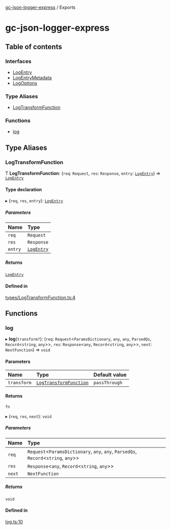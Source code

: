 [gc-json-logger-express](README.md) / Exports

# gc-json-logger-express

## Table of contents

### Interfaces

- [LogEntry](interfaces/LogEntry.md)
- [LogEntryMetadata](interfaces/LogEntryMetadata.md)
- [LogOptions](interfaces/LogOptions.md)

### Type Aliases

- [LogTransformFunction](modules.md#logtransformfunction)

### Functions

- [log](modules.md#log)

## Type Aliases

### LogTransformFunction

Ƭ **LogTransformFunction**: (`req`: `Request`, `res`: `Response`, `entry`: [`LogEntry`](interfaces/LogEntry.md)) => [`LogEntry`](interfaces/LogEntry.md)

#### Type declaration

▸ (`req`, `res`, `entry`): [`LogEntry`](interfaces/LogEntry.md)

##### Parameters

| Name | Type |
| :------ | :------ |
| `req` | `Request` |
| `res` | `Response` |
| `entry` | [`LogEntry`](interfaces/LogEntry.md) |

##### Returns

[`LogEntry`](interfaces/LogEntry.md)

#### Defined in

[types/LogTransformFunction.ts:4](https://github.com/igrek8/gc-json-logger-express/blob/c8b558d/src/types/LogTransformFunction.ts#L4)

## Functions

### log

▸ **log**(`transform?`): (`req`: `Request`<`ParamsDictionary`, `any`, `any`, `ParsedQs`, `Record`<`string`, `any`\>\>, `res`: `Response`<`any`, `Record`<`string`, `any`\>\>, `next`: `NextFunction`) => `void`

#### Parameters

| Name | Type | Default value |
| :------ | :------ | :------ |
| `transform` | [`LogTransformFunction`](modules.md#logtransformfunction) | `passThrough` |

#### Returns

`fn`

▸ (`req`, `res`, `next`): `void`

##### Parameters

| Name | Type |
| :------ | :------ |
| `req` | `Request`<`ParamsDictionary`, `any`, `any`, `ParsedQs`, `Record`<`string`, `any`\>\> |
| `res` | `Response`<`any`, `Record`<`string`, `any`\>\> |
| `next` | `NextFunction` |

##### Returns

`void`

#### Defined in

[log.ts:10](https://github.com/igrek8/gc-json-logger-express/blob/c8b558d/src/log.ts#L10)
